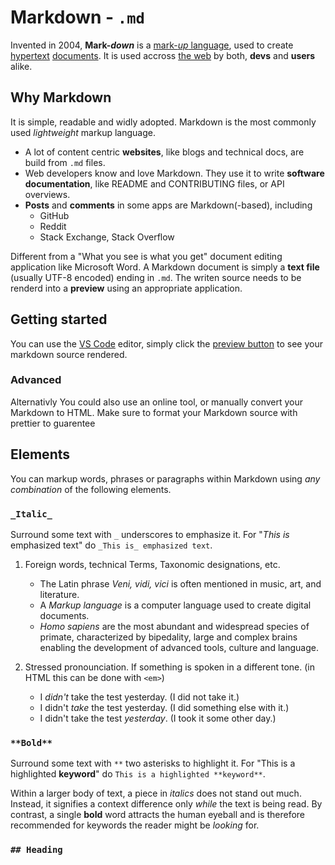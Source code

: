 # Markdown - `.md`

Invented in 2004, **Mark-_down_** is a [mark-_up_ language](https://en.wikipedia.org/wiki/Markup_language), used to create [hypertext](https://en.wikipedia.org/wiki/Hypertext) [documents](https://en.wikipedia.org/wiki/Writing). It is used accross [the web](https://en.wikipedia.org/wiki/World_Wide_Web) by both, **devs** and **users** alike.

## Why Markdown

It is simple, readable and widly adopted. Markdown is the most commonly used _lightweight_ markup language.

- A lot of content centric **websites**, like blogs and technical docs, are build from `.md` files.
- Web developers know and love Markdown. They use it to write **software documentation**, like README and CONTRIBUTING files, or API overviews.
- **Posts** and **comments** in some apps are Markdown(-based), including
  - GitHub
  - Reddit
  - Stack Exchange, Stack Overflow

Different from a "What you see is what you get" document editing application like Microsoft Word. A Markdown document is simply a **text file** (usually UTF-8 encoded) ending in `.md`. The writen source needs to be renderd into a **preview** using an appropriate application.

## Getting started

You can use the [VS Code](https://code.visualstudio.com/) editor, simply click the [preview button][vscode-md-preview] to see your markdown source rendered.

### Advanced

Alternativly You could also use an online tool, or manually convert your Markdown to HTML. Make sure to format your Markdown source with prettier to guarentee

## Elements

You can markup words, phrases or paragraphs within Markdown using _any combination_ of the following elements.

### `_Italic_`

Surround some text with `_` underscores to emphasize it. For "_This is_ emphasized text" do `_This is_ emphasized text`.

1. Foreign words, technical Terms, Taxonomic designations, etc.

   - The Latin phrase _Veni, vidi, vici_ is often mentioned in music, art, and literature.
   - A _Markup language_ is a computer language used to create digital documents.
   - _Homo sapiens_ are the most abundant and widespread species of primate, characterized by bipedality, large and complex brains enabling the development of advanced tools, culture and language.

2. Stressed pronounciation. If something is spoken in a different tone. (in HTML this can be done with `<em>`)

   - I _didn't_ take the test yesterday. (I did not take it.)
   - I didn't _take_ the test yesterday. (I did something else with it.)
   - I didn't take the test _yesterday_. (I took it some other day.)

### `**Bold**`

Surround some text with `**` two asterisks to highlight it. For "This is a highlighted **keyword**" do `This is a highlighted **keyword**`.

Within a larger body of text, a piece in _italics_ does not stand out much. Instead, it signifies a context difference only _while_ the text is being read. By contrast, a single **bold** word attracts the human eyeball and is therefore recommended for keywords the reader might be _looking_ for.

### `## Heading`

[vscode-md-preview]: https://code.visualstudio.com/docs/languages/markdown#_dynamic-previews-and-preview-locking
